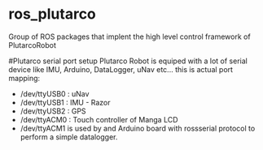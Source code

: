 # ros_plutarco
Group of ROS packages that implent the high level control framework of PlutarcoRobot

#Plutarco serial port setup
Plutarco Robot is equiped with a lot of serial device like IMU, Arduino, DataLogger, uNav etc...
this is actual port mapping:
* /dev/ttyUSB0 : uNav
* /dev/ttyUSB1 : IMU - Razor
* /dev/ttyUSB2 : GPS
* /dev/ttyACM0 : Touch controller of Manga LCD
* /dev/ttyACM1 is used by and Arduino board with rossserial protocol to perform a simple datalogger.
